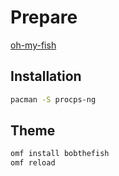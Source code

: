 # Prepare

[oh-my-fish](https://github.com/oh-my-fish/oh-my-fish)

## Installation

```sh
pacman -S procps-ng
```

## Theme

```sh
omf install bobthefish
omf reload
```
